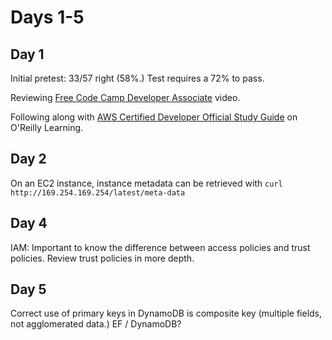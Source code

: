 # Days 1-5

## Day 1

Initial pretest: 33/57 right (58%.) Test requires a 72% to pass.

Reviewing [Free Code Camp Developer Associate](https://www.youtube.com/watch?v=RrKRN9zRBWs&t=7106s) video.

Following along with [AWS Certified Developer Official Study Guide](https://learning.oreilly.com/library/view/aws-certified-developer/9781119508199/c01.xhtml) on O'Reilly Learning.

## Day 2

On an EC2 instance, instance metadata can be retrieved with ```curl http://169.254.169.254/latest/meta-data```

## Day 4

IAM: Important to know the difference between access policies and trust policies. Review trust policies in more depth.

## Day 5

Correct use of primary keys in DynamoDB is composite key (multiple fields, not agglomerated data.)
EF / DynamoDB?
